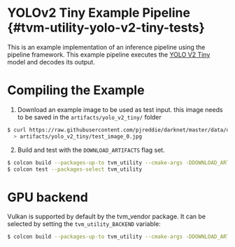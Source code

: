 YOLOv2 Tiny Example Pipeline {#tvm-utility-yolo-v2-tiny-tests}
===========

This is an example implementation of an inference pipeline using the pipeline
framework. This example pipeline executes the
[YOLO V2 Tiny](https://pjreddie.com/darknet/yolov2/) model and decodes its
output.

# Compiling the Example

1. Download an example image to be used as test input. this image needs to be
   saved in the `artifacts/yolo_v2_tiny/` folder

```sh
$ curl https://raw.githubusercontent.com/pjreddie/darknet/master/data/dog.jpg \
  > artifacts/yolo_v2_tiny/test_image_0.jpg
```

2. Build and test with the `DOWNLOAD_ARTIFACTS` flag set.

```sh
$ colcon build --packages-up-to tvm_utility --cmake-args -DDOWNLOAD_ARTIFACTS=ON
$ colcon test --packages-select tvm_utility
```

# GPU backend

Vulkan is supported by default by the tvm_vendor package. It can be selected by setting the
`tvm_utility_BACKEND` variable:
```sh
$ colcon build --packages-up-to tvm_utility --cmake-args -DDOWNLOAD_ARTIFACTS=ON -Dtvm_utility_BACKEND=vulkan
```

